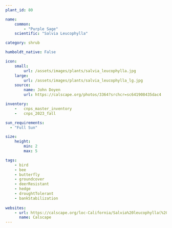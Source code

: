 ```yaml
---
plant_id: 80

name: 
    common: 
        - "Purple Sage" 
    scientific: "Salvia Leucophylla"

category: shrub

humboldt_native: False

icon: 
    small: 
        url: /assets/images/plants/salvia_leucophylla.jpg 
    large: 
        url: /assets/images/plants/salvia_leucophylla_lg.jpg 
    source: 
        name: John Doyen 
        url: https://calscape.org/photos/3364?srchcr=sc641908435dac4

inventory: 
    -   cnps_master_inventory
    -   cnps_2023_fall

sun_requirements:
  - "Full Sun"

size:
    height: 
        min: 2
        max: 5

tags:
    - bird
    - bee
    - butterfly
    - groundcover
    - deerResistant
    - hedge
    - droughtTolerant 
    - bankStabilization
    
websites: 
    - url: https://calscape.org/loc-California/Salvia%20leucophylla(%20)
      name: Calscape
---
```


